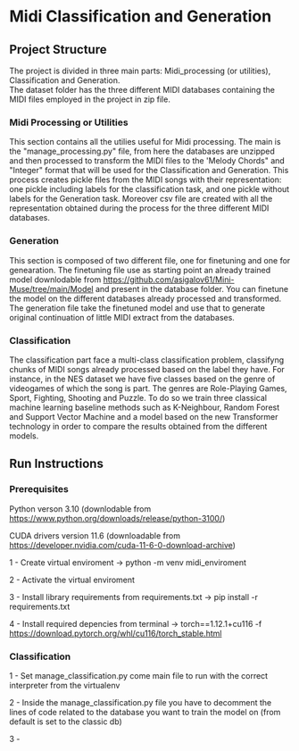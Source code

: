 # Midi Classification and Generation 

## Project Structure
The project is divided in three main parts: Midi_processing (or utilities), Classification and Generation.   
The dataset folder has the three different MIDI databases containing the MIDI files employed in the project in zip file. 

### Midi Processing or Utilities
This section contains all the utilies useful for Midi processing. The main is the "manage_processing.py" file, from here the databases are unzipped and then processed to transform the MIDI files to the 'Melody Chords" and "Integer" format that will be used for the Classification and Generation. This process creates pickle files from the MIDI songs with their representation: one pickle including labels for the classification task, and one pickle without labels for the Generation task. Moreover csv file are created with all the representation obtained during the process for the three different MIDI databases.  

### Generation 
This section is composed of two different file, one for finetuning and one for genearation. The finetuning file use as starting point an already trained model downlodable from https://github.com/asigalov61/Mini-Muse/tree/main/Model and present in the database folder. You can finetune the model on the different databases already processed and transformed. The generation file take the finetuned model and use that to generate original continuation of little MIDI extract from the databases.

### Classification
The classification part face a multi-class classification problem, classifyng chunks of MIDI songs already processed based on the label they have. For instance, in the NES dataset we have five classes based on the genre of videogames of which the song is part. The genres are Role-Playing Games, Sport, Fighting, Shooting and Puzzle. To do so we train three classical machine learning baseline methods such as K-Neighbour, Random Forest and Support Vector Machine and a model based on the new Transformer technology in order to compare the results obtained from the different models. 

## Run Instructions

### Prerequisites 

Python verson 3.10 (downlodable from https://www.python.org/downloads/release/python-3100/)

CUDA drivers version 11.6 (downloadable from https://developer.nvidia.com/cuda-11-6-0-download-archive)

1 - Create virtual enviroment -> python -m venv midi_enviroment

2 - Activate the virtual enviroment

3 - Install library requirements from requirements.txt -> pip install -r requirements.txt

4 - Install required depencies from terminal -> 
torch==1.12.1+cu116 -f https://download.pytorch.org/whl/cu116/torch_stable.html

### Classification 

1 - Set manage_classification.py come main file to run with the correct interpreter from the virtualenv

2 - Inside the manage_classification.py file you have to decomment the lines of code related to the database you want to train the model on (from default is set to the classic db)

3 - 

